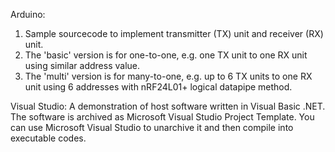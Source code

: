 Arduino:
1. Sample sourcecode to implement transmitter (TX) unit and receiver (RX) unit.
2. The 'basic' version is for one-to-one, e.g. one TX unit to one RX unit using similar address value.
3. The 'multi' version is for many-to-one, e.g. up to 6 TX units to one RX unit using 6 addresses with nRF24L01+ logical datapipe method.

Visual Studio:
A demonstration of host software written in Visual Basic .NET. The software is archived as Microsoft Visual Studio Project Template. You can use Microsoft Visual Studio to unarchive it and then compile into executable codes.
